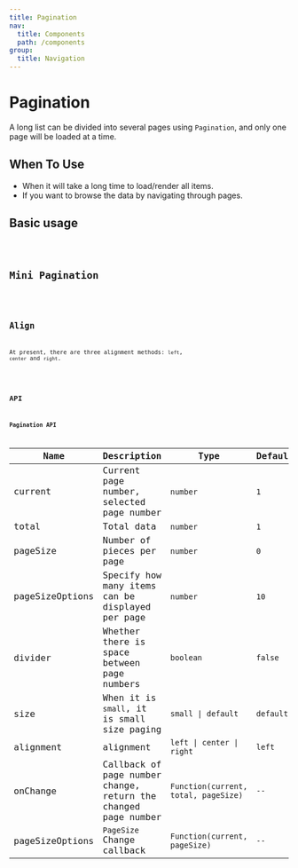 ```yaml
---
title: Pagination 
nav:
  title: Components
  path: /components
group:
  title: Navigation
---
```


# Pagination

A long list can be divided into several pages using `Pagination`, and only one page will be loaded at a time.

## When To Use

* When it will take a long time to load/render all items.
* If you want to browse the data by navigating through pages.

## Basic usage

<code src="./demo/basic.tsx"/>

## Mini Pagination

<code src="./demo/mini.tsx"/>

## Align

At present, there are three alignment methods: `left`, `center` and `right`.

<code src='./demo/align.tsx'/>

## API

### Pagination API

| Name | Description | Type   | Default   |
| ----------- | ---------------- | ------------------------------------------ | --------- |
| current        | Current page number, selected page number | `number`         | `1` |
| total   | Total data  | `number`  | `1`   |
| pageSize  | Number of pieces per page | `number`         | `0` |
| pageSizeOptions    | Specify how many items can be displayed per page  | `number` | `10`   |
| divider	      | Whether there is space between page numbers | `boolean` | `false`   |
| size     |  When it is `small`, it is small size paging   | `small \| default`  | `default`|
| alignment        | alignment   | `left \| center \| right` | `left`   |
| onChange | Callback of page number change, return the changed page number | `Function(current, total, pageSize)`   | `--`      |
| pageSizeOptions     |  `PageSize` Change callback | `Function(current, pageSize)` | `--`    |